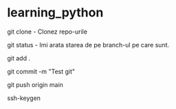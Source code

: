 # learning_python
git clone - Clonez repo-urile

git status - Imi arata starea de pe branch-ul pe care sunt.

git add .

git commit -m "Test git"

git push origin main 

ssh-keygen